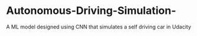 # Autonomous-Driving-Simulation-
A ML model designed using CNN that simulates a self driving car in Udacity
